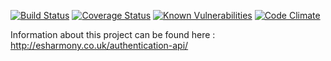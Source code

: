 [![Build Status](https://travis-ci.org/esharmony/authentication-api.svg?branch=master)](https://travis-ci.org/esharmony/authentication-api)
[![Coverage Status](https://coveralls.io/repos/github/esharmony/authentication-api/badge.svg?branch=master)](https://coveralls.io/github/esharmony/authentication-api?branch=master)
[![Known Vulnerabilities](https://snyk.io/test/github/esharmony/authentication-api/badge.svg)](https://snyk.io/test/github/esharmony/authentication-api)
[![Code Climate](https://codeclimate.com/github/esharmony/authentication-api/badges/gpa.svg)](https://codeclimate.com/github/esharmony/authentication-api)

Information about this project can be found here : http://esharmony.co.uk/authentication-api/
